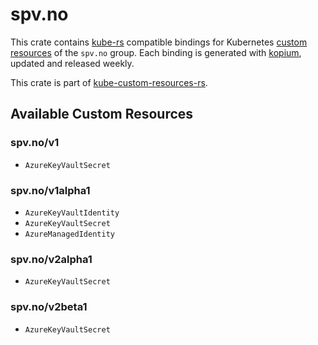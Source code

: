 <!--
SPDX-FileCopyrightText: The kube-custom-resources-rs Authors
SPDX-License-Identifier: 0BSD
 -->

# spv.no

This crate contains [kube-rs](https://kube.rs/) compatible bindings for Kubernetes [custom resources](https://kubernetes.io/docs/tasks/extend-kubernetes/custom-resources/custom-resource-definitions/) of the `spv.no` group. Each binding is generated with [kopium](https://github.com/kube-rs/kopium), updated and released weekly.

This crate is part of [kube-custom-resources-rs](https://github.com/metio/kube-custom-resources-rs).

## Available Custom Resources

### spv.no/v1
- `AzureKeyVaultSecret`
### spv.no/v1alpha1
- `AzureKeyVaultIdentity`
- `AzureKeyVaultSecret`
- `AzureManagedIdentity`
### spv.no/v2alpha1
- `AzureKeyVaultSecret`
### spv.no/v2beta1
- `AzureKeyVaultSecret`
